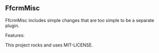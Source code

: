 FfcrmMisc
----

FfcrmMisc includes simple changes that are too simple to be a separate plugin.

Features:


This project rocks and uses MIT-LICENSE.
